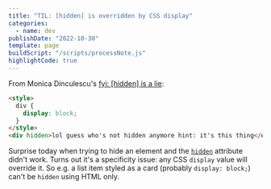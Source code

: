 ```yaml
---
title: "TIL: [hidden] is overridden by CSS display"
categories:
  - name: dev
publishDate: "2022-10-30"
template: page
buildScript: "/scripts/processNote.js"
highlightCode: true
---
```


From Monica Dinculescu's [fyi: [hidden] is a lie](https://meowni.ca/hidden.is.a.lie.html):

```html
<style>
  div {
    display: block;
  }
</style>
<div hidden>lol guess who's not hidden anymore hint: it's this thing</div>
```

Surprise today when trying to hide an element and the [`hidden`](https://developer.mozilla.org/en-US/docs/Web/HTML/Global_attributes/hidden) attribute didn't work. Turns out it's a specificity issue: any CSS `display` value will override it. So e.g. a list item styled as a card (probably `display: block;`) can't be `hidden` using HTML only.

